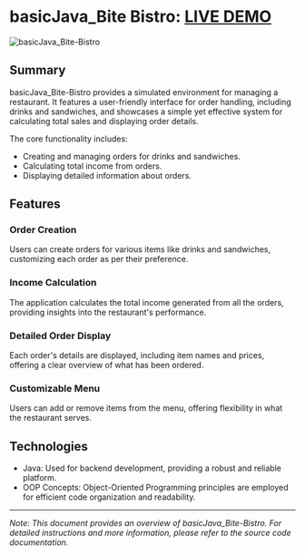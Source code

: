 # basicJava_Bite Bistro: [LIVE DEMO](https://replit.com/@shcoobz/basicJava-bite-bistro)

![basicJava_Bite-Bistro](src/main/resources/img/bite-bistro.png)

## Summary

basicJava_Bite-Bistro provides a simulated environment for managing a restaurant. It features a user-friendly interface for order handling, including drinks and sandwiches, and showcases a simple yet effective system for calculating total sales and displaying order details.

The core functionality includes:

- Creating and managing orders for drinks and sandwiches.
- Calculating total income from orders.
- Displaying detailed information about orders.

## Features

### Order Creation

Users can create orders for various items like drinks and sandwiches, customizing each order as per their preference.

### Income Calculation

The application calculates the total income generated from all the orders, providing insights into the restaurant's performance.

### Detailed Order Display

Each order's details are displayed, including item names and prices, offering a clear overview of what has been ordered.

### Customizable Menu

Users can add or remove items from the menu, offering flexibility in what the restaurant serves.

## Technologies

- Java: Used for backend development, providing a robust and reliable platform.
- OOP Concepts: Object-Oriented Programming principles are employed for efficient code organization and readability.

---

_Note: This document provides an overview of basicJava_Bite-Bistro. For detailed instructions and more information, please refer to the source code documentation._
